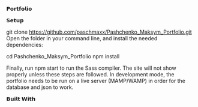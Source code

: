 𝗣𝗼𝗿𝘁𝗳𝗼𝗹𝗶𝗼

𝗦𝗲𝘁𝘂𝗽

git clone https://github.com/paschmaxx/Pashchenko_Maksym_Portfolio.git
Open the folder in your command line, and install the needed dependencies:

cd Pashchenko_Maksym_Portfolio
npm install

Finally, run npm start to run the Sass compiler. The site will not show properly unless these steps are followed. In development mode, the portfolio needs to be run on a live server (MAMP/WAMP) in order for the database and json to work.

𝗕𝘂𝗶𝗹𝘁 𝗪𝗶𝘁𝗵

